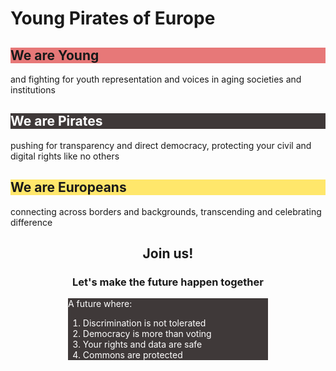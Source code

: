 # Young Pirates of Europe

<row>
    <h2 style="background:#E77878" class="color_box_left">We are Young</h2>
    <p class="right_box">and fighting for youth representation and voices in aging societies and institutions</p>
</row>

<row>
    <h2 style="background:#3F3939;color:#fff" class="color_box_left">We are Pirates</h2>
    <p class="right_box">pushing for transparency and direct democracy, protecting your civil and digital rights like no others</p>
</row>

<row>
    <h2 style="background:#ffe76b" class="color_box_left">We are Europeans</h2>
    <p class="right_box">connecting across borders and backgrounds, transcending and celebrating difference</p>
</row>


<h2 style="text-align:center">Join us!</h2>
<h3 style="text-align:center">Let's make the future happen together</h3>

<row>
<div class="color_box" style="background:#3F3939;color:#fff;margin:auto;max-width:20rem">
<p>A future where:</p>
<ol>
  <li>Discrimination is not tolerated</li>
  <li>Democracy is more than voting</li>
  <li>Your rights and data are safe</li>
  <li>Commons are protected</li>
</ol>
</div>
</row>
